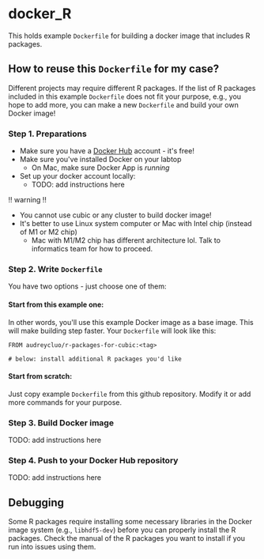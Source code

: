 # docker_R
This holds example `Dockerfile` for building a docker image that includes R packages.

## How to reuse this `Dockerfile` for my case?
Different projects may require different R packages. If the list of R packages included in this example `Dockerfile`
does not fit your purpose, e.g., you hope to add more, you can make a new `Dockerfile` and build your own Docker image!

### Step 1. Preparations
* Make sure you have a [Docker Hub](https://hub.docker.com/) account - it's free!
* Make sure you've installed Docker on your labtop
  * On Mac, make sure Docker App is *running*
* Set up your docker account locally:
  * TODO: add instructions here

!! warning !! 
* You cannot use cubic or any cluster to build docker image!
* It's better to use Linux system computer or Mac with Intel chip (instead of M1 or M2 chip)
  * Mac with M1/M2 chip has different architecture lol. Talk to informatics team for how to proceed.
  
### Step 2. Write `Dockerfile`
You have two options - just choose one of them:
#### Start from this example one:
In other words, you'll use this example Docker image as a base image. This will make building step faster.
Your `Dockerfile` will look like this:

```
FROM audreycluo/r-packages-for-cubic:<tag>

# below: install additional R packages you'd like
```

#### Start from scratch:
Just copy example `Dockerfile` from this github repository. Modify it or add more commands for your purpose.

### Step 3. Build Docker image
TODO: add instructions here

### Step 4. Push to your Docker Hub repository
TODO: add instructions here

## Debugging
Some R packages require installing some necessary libraries in the Docker image system (e.g., `libhdf5-dev`)
before you can properly install the R packages. Check the manual of the R packages you want to install if you run into issues
using them.

